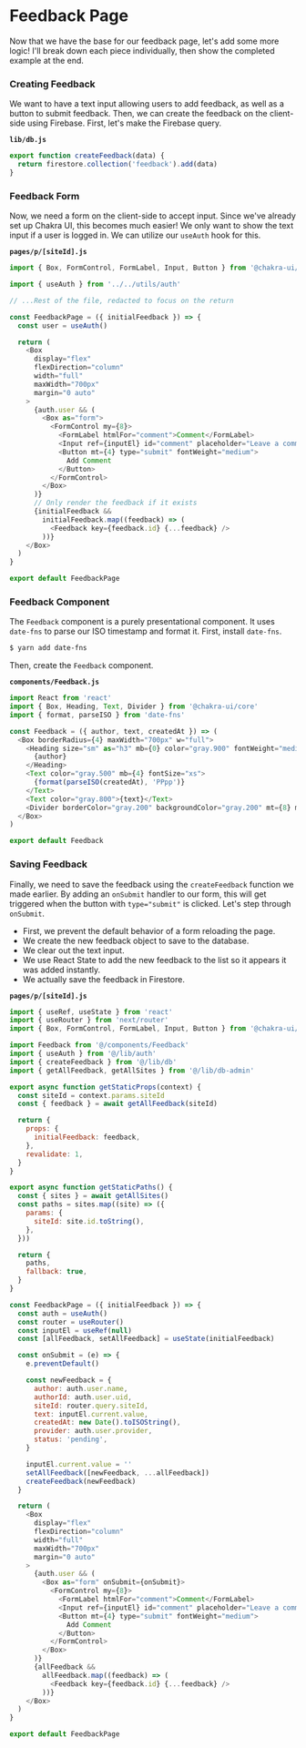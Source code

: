 # Feedback Page

Now that we have the base for our feedback page, let's add some more logic! I'll break down each piece individually, then show the completed example at the end.

### Creating Feedback

We want to have a text input allowing users to add feedback, as well as a button to submit feedback. Then, we can create the feedback on the client-side using Firebase. First, let's make the Firebase query.

**`lib/db.js`**

```js
export function createFeedback(data) {
  return firestore.collection('feedback').add(data)
}
```

### Feedback Form

Now, we need a form on the client-side to accept input. Since we've already set up Chakra UI, this becomes much easier! We only want to show the text input if a user is logged in. We can utilize our `useAuth` hook for this.

**`pages/p/[siteId].js`**

```js
import { Box, FormControl, FormLabel, Input, Button } from '@chakra-ui/core'

import { useAuth } from '../../utils/auth'

// ...Rest of the file, redacted to focus on the return

const FeedbackPage = ({ initialFeedback }) => {
  const user = useAuth()

  return (
    <Box
      display="flex"
      flexDirection="column"
      width="full"
      maxWidth="700px"
      margin="0 auto"
    >
      {auth.user && (
        <Box as="form">
          <FormControl my={8}>
            <FormLabel htmlFor="comment">Comment</FormLabel>
            <Input ref={inputEl} id="comment" placeholder="Leave a comment" />
            <Button mt={4} type="submit" fontWeight="medium">
              Add Comment
            </Button>
          </FormControl>
        </Box>
      )}
      // Only render the feedback if it exists
      {initialFeedback &&
        initialFeedback.map((feedback) => (
          <Feedback key={feedback.id} {...feedback} />
        ))}
    </Box>
  )
}

export default FeedbackPage
```

### Feedback Component

The `Feedback` component is a purely presentational component. It uses `date-fns` to parse our ISO timestamp and format it. First, install `date-fns`.

```bash
$ yarn add date-fns
```

Then, create the `Feedback` component.

**`components/Feedback.js`**

```js
import React from 'react'
import { Box, Heading, Text, Divider } from '@chakra-ui/core'
import { format, parseISO } from 'date-fns'

const Feedback = ({ author, text, createdAt }) => (
  <Box borderRadius={4} maxWidth="700px" w="full">
    <Heading size="sm" as="h3" mb={0} color="gray.900" fontWeight="medium">
      {author}
    </Heading>
    <Text color="gray.500" mb={4} fontSize="xs">
      {format(parseISO(createdAt), 'PPpp')}
    </Text>
    <Text color="gray.800">{text}</Text>
    <Divider borderColor="gray.200" backgroundColor="gray.200" mt={8} mb={8} />
  </Box>
)

export default Feedback
```

### Saving Feedback

Finally, we need to save the feedback using the `createFeedback` function we made earlier. By adding an `onSubmit` handler to our form, this will get triggered when the button with `type="submit"` is clicked. Let's step through `onSubmit`.

- First, we prevent the default behavior of a form reloading the page.
- We create the new feedback object to save to the database.
- We clear out the text input.
- We use React State to add the new feedback to the list so it appears it was added instantly.
- We actually save the feedback in Firestore.

**`pages/p/[siteId].js`**

```js {40,69,80}
import { useRef, useState } from 'react'
import { useRouter } from 'next/router'
import { Box, FormControl, FormLabel, Input, Button } from '@chakra-ui/core'

import Feedback from '@/components/Feedback'
import { useAuth } from '@/lib/auth'
import { createFeedback } from '@/lib/db'
import { getAllFeedback, getAllSites } from '@/lib/db-admin'

export async function getStaticProps(context) {
  const siteId = context.params.siteId
  const { feedback } = await getAllFeedback(siteId)

  return {
    props: {
      initialFeedback: feedback,
    },
    revalidate: 1,
  }
}

export async function getStaticPaths() {
  const { sites } = await getAllSites()
  const paths = sites.map((site) => ({
    params: {
      siteId: site.id.toString(),
    },
  }))

  return {
    paths,
    fallback: true,
  }
}

const FeedbackPage = ({ initialFeedback }) => {
  const auth = useAuth()
  const router = useRouter()
  const inputEl = useRef(null)
  const [allFeedback, setAllFeedback] = useState(initialFeedback)

  const onSubmit = (e) => {
    e.preventDefault()

    const newFeedback = {
      author: auth.user.name,
      authorId: auth.user.uid,
      siteId: router.query.siteId,
      text: inputEl.current.value,
      createdAt: new Date().toISOString(),
      provider: auth.user.provider,
      status: 'pending',
    }

    inputEl.current.value = ''
    setAllFeedback([newFeedback, ...allFeedback])
    createFeedback(newFeedback)
  }

  return (
    <Box
      display="flex"
      flexDirection="column"
      width="full"
      maxWidth="700px"
      margin="0 auto"
    >
      {auth.user && (
        <Box as="form" onSubmit={onSubmit}>
          <FormControl my={8}>
            <FormLabel htmlFor="comment">Comment</FormLabel>
            <Input ref={inputEl} id="comment" placeholder="Leave a comment" />
            <Button mt={4} type="submit" fontWeight="medium">
              Add Comment
            </Button>
          </FormControl>
        </Box>
      )}
      {allFeedback &&
        allFeedback.map((feedback) => (
          <Feedback key={feedback.id} {...feedback} />
        ))}
    </Box>
  )
}

export default FeedbackPage
```
